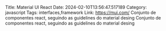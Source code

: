 Title: Material UI React
Date: 2024-02-10T13:56:47.517189
Category: javascript
Tags: interfaces,framework
Link: https://mui.com/
Conjunto de componentes react, seguindo as guidelines do material desing
Conjunto de componentes react, seguindo as guidelines do material desing
